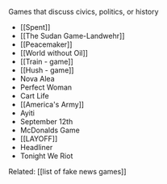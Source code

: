 Games that discuss civics, politics, or history

 - [[Spent]]
 - [[The Sudan Game-Landwehr]]
 - [[Peacemaker]]
 - [[World without Oil]]
 - [[Train - game]]
 - [[Hush - game]]
 - Nova Alea
 - Perfect Woman
 - Cart Life
 - [[America's Army]]
 - Ayiti
 - September 12th
 - McDonalds Game
 - [[LAYOFF]]
 - Headliner
 - Tonight We Riot

Related: [[list of fake news games]]
